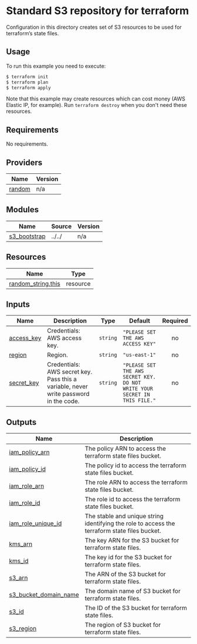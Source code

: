 # Standard S3 repository for terraform

Configuration in this directory creates set of S3 resources to be used for terraform’s state files.

## Usage

To run this example you need to execute:

```bash
$ terraform init
$ terraform plan
$ terraform apply
```

Note that this example may create resources which can cost money (AWS Elastic IP, for example). Run `terraform destroy` when you don't need these resources.

<!-- BEGINNING OF PRE-COMMIT-TERRAFORM DOCS HOOK -->
## Requirements

No requirements.

## Providers

| Name | Version |
|------|---------|
| <a name="provider_random"></a> [random](#provider\_random) | n/a |

## Modules

| Name | Source | Version |
|------|--------|---------|
| <a name="module_s3_bootstrap"></a> [s3\_bootstrap](#module\_s3\_bootstrap) | ../../ | n/a |

## Resources

| Name | Type |
|------|------|
| [random_string.this](https://registry.terraform.io/providers/hashicorp/random/latest/docs/resources/string) | resource |

## Inputs

| Name | Description | Type | Default | Required |
|------|-------------|------|---------|:--------:|
| <a name="input_access_key"></a> [access\_key](#input\_access\_key) | Credentials: AWS access key. | `string` | `"PLEASE SET THE AWS ACCESS KEY"` | no |
| <a name="input_region"></a> [region](#input\_region) | Region. | `string` | `"us-east-1"` | no |
| <a name="input_secret_key"></a> [secret\_key](#input\_secret\_key) | Credentials: AWS secret key. Pass this a variable, never write password in the code. | `string` | `"PLEASE SET THE AWS SECRET KEY. DO NOT WRITE YOUR SECRET IN THIS FILE."` | no |

## Outputs

| Name | Description |
|------|-------------|
| <a name="output_iam_policy_arn"></a> [iam\_policy\_arn](#output\_iam\_policy\_arn) | The policy ARN to access the terraform state files bucket. |
| <a name="output_iam_policy_id"></a> [iam\_policy\_id](#output\_iam\_policy\_id) | The policy id to access the terraform state files bucket. |
| <a name="output_iam_role_arn"></a> [iam\_role\_arn](#output\_iam\_role\_arn) | The role ARN to access the terraform state files bucket. |
| <a name="output_iam_role_id"></a> [iam\_role\_id](#output\_iam\_role\_id) | The role id to access the terraform state files bucket. |
| <a name="output_iam_role_unique_id"></a> [iam\_role\_unique\_id](#output\_iam\_role\_unique\_id) | The stable and unique string identifying the role to access the terraform state files bucket. |
| <a name="output_kms_arn"></a> [kms\_arn](#output\_kms\_arn) | The key ARN for the S3 bucket for terraform state files. |
| <a name="output_kms_id"></a> [kms\_id](#output\_kms\_id) | The key id for the S3 bucket for terraform state files. |
| <a name="output_s3_arn"></a> [s3\_arn](#output\_s3\_arn) | The ARN of the S3 bucket for terraform state files. |
| <a name="output_s3_bucket_domain_name"></a> [s3\_bucket\_domain\_name](#output\_s3\_bucket\_domain\_name) | The domain name of S3 bucket for terraform state files. |
| <a name="output_s3_id"></a> [s3\_id](#output\_s3\_id) | The ID of the S3 bucket for terraform state files. |
| <a name="output_s3_region"></a> [s3\_region](#output\_s3\_region) | The region of S3 bucket for terraform state files. |
<!-- END OF PRE-COMMIT-TERRAFORM DOCS HOOK -->
